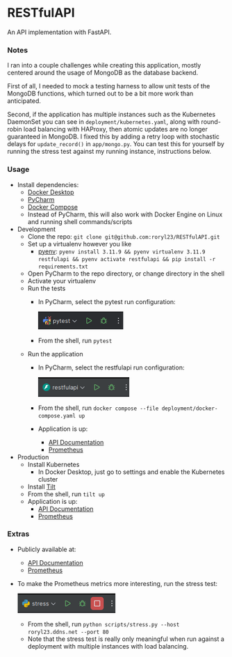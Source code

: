# RESTfulAPI

An API implementation with FastAPI.

### Notes

I ran into a couple challenges while creating this application,
mostly centered around the usage of MongoDB as the database backend.

First of all, I needed to mock a testing harness to allow unit
tests of the MongoDB functions, which turned out to be a bit more work than anticipated.

Second, if the application has multiple instances such as the
Kubernetes DaemonSet you can see in `deployment/kubernetes.yaml`,
along with round-robin load balancing with HAProxy, then
atomic updates are no longer guaranteed in MongoDB.
I fixed this by adding a retry loop with stochastic delays for
`update_record()` in `app/mongo.py`. You can test this for yourself
by running the stress test against my running instance, instructions
below.

### Usage

* Install dependencies:
  * [Docker Desktop](https://www.docker.com/products/docker-desktop/)
  * [PyCharm](https://www.jetbrains.com/pycharm/)
  * [Docker Compose](https://docs.docker.com/compose/install/)
  * Instead of PyCharm, this will also work with Docker Engine on Linux
    and running shell commands/scripts
* Development
  * Clone the repo: `git clone git@github.com:roryl23/RESTfulAPI.git`
  * Set up a virtualenv however you like
    * [pyenv](https://github.com/pyenv/pyenv?tab=readme-ov-file#installation): 
      `pyenv install 3.11.9 && pyenv virtualenv 3.11.9 restfulapi && pyenv activate restfulapi && pip install -r requirements.txt`
  * Open PyCharm to the repo directory, or change directory in the shell
  * Activate your virtualenv
  * Run the tests
    * In PyCharm, select the pytest run configuration:

      ![PyCharm](./docs/pytest.png)

    * From the shell, run `pytest`
  * Run the application
    * In PyCharm, select the restfulapi run configuration: 

      ![PyCharm](./docs/restfulapi.png)
    * From the shell, run `docker compose --file deployment/docker-compose.yaml up`
    * Application is up:
      * [API Documentation](http://localhost:8080/docs#/)
      * [Prometheus](http://localhost:9090/)
* Production
  * Install Kubernetes
    * In Docker Desktop, just go to settings and enable the Kubernetes cluster
  * Install [Tilt](https://docs.tilt.dev/)
  * From the shell, run `tilt up`
  * Application is up:
    * [API Documentation](http://localhost:8010/docs#/)
    * [Prometheus](http://localhost:9090/)

### Extras

* Publicly available at:
  * [API Documentation](http://roryl23.ddns.net/docs)
  * [Prometheus](http://roryl23.ddns.net:9090/graph?g0.expr=http_request_duration_milliseconds_bucket&g0.tab=0&g0.display_mode=lines&g0.show_exemplars=0&g0.range_input=5m)
* To make the Prometheus metrics more interesting, run the stress test:
      
  ![PyCharm](./docs/stress.png)
  * From the shell, run `python scripts/stress.py --host roryl23.ddns.net --port 80`
  * Note that the stress test is really only meaningful when run against
    a deployment with multiple instances with load balancing.
